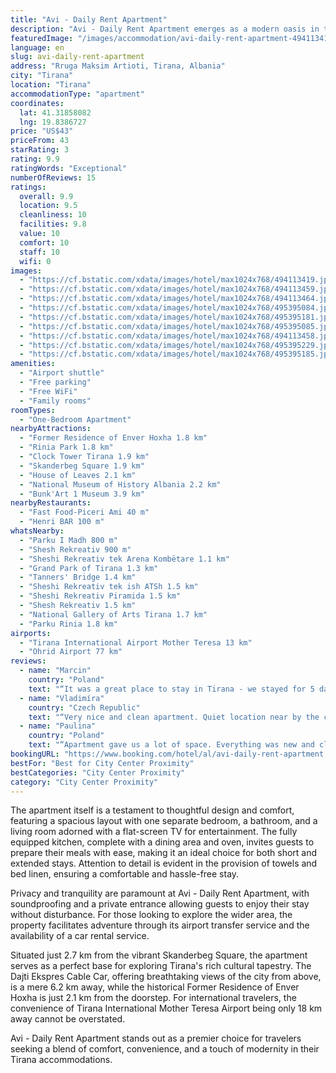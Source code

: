 ```yaml
---
title: "Avi - Daily Rent Apartment"
description: "Avi - Daily Rent Apartment emerges as a modern oasis in the heart of Tirana, boasting a prime location that places guests within arm's reach of the city's most iconic landmarks, including the Postbllok - Checkpoint Monument, Saint Paul Cathedral, and the Pyramid of Tirana."
featuredImage: "/images/accommodation/avi-daily-rent-apartment-494113419.jpg"
language: en
slug: avi-daily-rent-apartment
address: "Rruga Maksim Artioti, Tirana, Albania"
city: "Tirana"
location: "Tirana"
accommodationType: "apartment"
coordinates:
  lat: 41.31858082
  lng: 19.8386727
price: "US$43"
priceFrom: 43
starRating: 3
rating: 9.9
ratingWords: "Exceptional"
numberOfReviews: 15
ratings:
  overall: 9.9
  location: 9.5
  cleanliness: 10
  facilities: 9.8
  value: 10
  comfort: 10
  staff: 10
  wifi: 0
images:
  - "https://cf.bstatic.com/xdata/images/hotel/max1024x768/494113419.jpg?k=f2c5486e7327d0dd792a5336d598a0d1ed591115a99193e5f54c7d1589869b00&o=&hp=1"
  - "https://cf.bstatic.com/xdata/images/hotel/max1024x768/494113459.jpg?k=9456005587220e6c880859121ce7f6eee3851c7a0a6d5d1de29558a8cd4f1ddd&o=&hp=1"
  - "https://cf.bstatic.com/xdata/images/hotel/max1024x768/494113464.jpg?k=35c7d9d7416b2a4f7b8196e4f6b4342ad43b6cb6fb2e57206782b8cd8d6751a8&o=&hp=1"
  - "https://cf.bstatic.com/xdata/images/hotel/max1024x768/495395084.jpg?k=252f99660a723d83c1aecab8fefd6fda2b3592b2649654f6021a9a09716904bd&o=&hp=1"
  - "https://cf.bstatic.com/xdata/images/hotel/max1024x768/495395181.jpg?k=cec4540ed2dda1981a9e2684e29fe5366004f9872522621fd333294d59a1c3b1&o=&hp=1"
  - "https://cf.bstatic.com/xdata/images/hotel/max1024x768/495395085.jpg?k=29122f00bc8bc5d602907fe67887803fcd375989639251436b47d88798aacb45&o=&hp=1"
  - "https://cf.bstatic.com/xdata/images/hotel/max1024x768/494113458.jpg?k=518230fac2aa6042f2baacce2eebbef5c7961994cf46c6ee1de91656bc9d3eb0&o=&hp=1"
  - "https://cf.bstatic.com/xdata/images/hotel/max1024x768/495395229.jpg?k=e1f56da820b7750ec0cf389166f0fbd1ba88f011e3fac35a8a14a4ccff425ebf&o=&hp=1"
  - "https://cf.bstatic.com/xdata/images/hotel/max1024x768/495395185.jpg?k=3b745c88976bce84f53711d8383821e3b4e040196fad25aaf02308f520924a2c&o=&hp=1"
amenities:
  - "Airport shuttle"
  - "Free parking"
  - "Free WiFi"
  - "Family rooms"
roomTypes:
  - "One-Bedroom Apartment"
nearbyAttractions:
  - "Former Residence of Enver Hoxha 1.8 km"
  - "Rinia Park 1.8 km"
  - "Clock Tower Tirana 1.9 km"
  - "Skanderbeg Square 1.9 km"
  - "House of Leaves 2.1 km"
  - "National Museum of History Albania 2.2 km"
  - "Bunk'Art 1 Museum 3.9 km"
nearbyRestaurants:
  - "Fast Food-Piceri Ami 40 m"
  - "Henri BAR 100 m"
whatsNearby:
  - "Parku I Madh 800 m"
  - "Shesh Rekreativ 900 m"
  - "Sheshi Rekreativ tek Arena Kombëtare 1.1 km"
  - "Grand Park of Tirana 1.3 km"
  - "Tanners' Bridge 1.4 km"
  - "Sheshi Rekreativ tek ish ATSh 1.5 km"
  - "Sheshi Rekreativ Piramida 1.5 km"
  - "Shesh Rekreativ 1.5 km"
  - "National Gallery of Arts Tirana 1.7 km"
  - "Parku Rinia 1.8 km"
airports:
  - "Tirana International Airport Mother Teresa 13 km"
  - "Ohrid Airport 77 km"
reviews:
  - name: "Marcin"
    country: "Poland"
    text: "“It was a great place to stay in Tirana - we stayed for 5 days. The apartment is very spacious - 2 bedrooms, a living room with kitchen, a corridor and a bathroom - all well equipped and brand new. The area is full of cheap shops and cafes, though...”"
  - name: "Vladimíra"
    country: "Czech Republic"
    text: "“Very nice and clean apartment. Quiet location near by the city centrum, free parking near by. The staff was very helpfull.”"
  - name: "Paulina"
    country: "Poland"
    text: "“Apartment gave us a lot of space. Everything was new and clean, it smelled nice 👌 Comfortable beds, big kitchen and bathroom, smart TV. The host was very helpful, answered all of our questions, offered help with parking and luggage. If we come...”"
bookingURL: "https://www.booking.com/hotel/al/avi-daily-rent-apartment.en-gb.html?aid=8035640"
bestFor: "Best for City Center Proximity"
bestCategories: "City Center Proximity"
category: "City Center Proximity"
---
```


The apartment itself is a testament to thoughtful design and comfort, featuring a spacious layout with one separate bedroom, a bathroom, and a living room adorned with a flat-screen TV for entertainment. The fully equipped kitchen, complete with a dining area and oven, invites guests to prepare their meals with ease, making it an ideal choice for both short and extended stays. Attention to detail is evident in the provision of towels and bed linen, ensuring a comfortable and hassle-free stay.

Privacy and tranquility are paramount at Avi - Daily Rent Apartment, with soundproofing and a private entrance allowing guests to enjoy their stay without disturbance. For those looking to explore the wider area, the property facilitates adventure through its airport transfer service and the availability of a car rental service.

Situated just 2.7 km from the vibrant Skanderbeg Square, the apartment serves as a perfect base for exploring Tirana's rich cultural tapestry. The Dajti Ekspres Cable Car, offering breathtaking views of the city from above, is a mere 6.2 km away, while the historical Former Residence of Enver Hoxha is just 2.1 km from the doorstep. For international travelers, the convenience of Tirana International Mother Teresa Airport being only 18 km away cannot be overstated.

Avi - Daily Rent Apartment stands out as a premier choice for travelers seeking a blend of comfort, convenience, and a touch of modernity in their Tirana accommodations.